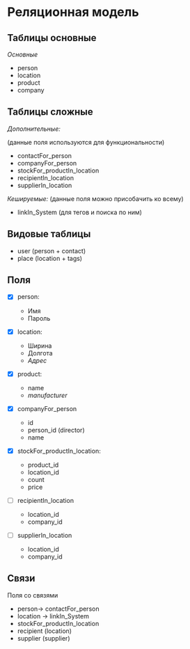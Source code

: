 
# Реляционная модель

## Таблицы основные

*Основные*
- person
- location
- product
- company

## Таблицы сложные
*Дополнительные:*

(данные поля используются для функциональности)

- contactFor_person
- companyFor_person
- stockFor_productIn_location
- recipientIn_location
- supplierIn_location

*Кешируемые:*
(данные поля можно присобачить ко всему)
- linkIn_System (для тегов и поиска по ним)

## Видовые таблицы

- user (person + contact)
- place (location + tags)


## Поля

- [x] person:
  - Имя
  - Пароль

- [x] location:
  - Ширина
  - Долгота
  - *Адрес*

- [x] product:
  - name
  - *manufacturer*

- [x] companyFor_person
  - id
  - person_id (director)
  - name

- [X] stockFor_productIn_location:
  - product_id
  - location_id
  - count
  - price

- [ ] recipientIn_location
  - location_id
  - company_id

- [ ] supplierIn_location
  - location_id
  - company_id


## Связи

Поля со связями
- person-> contactFor_person
- location -> linkIn_System
- stockFor_productIn_location
- recipient (location)
- supplier (supplier)